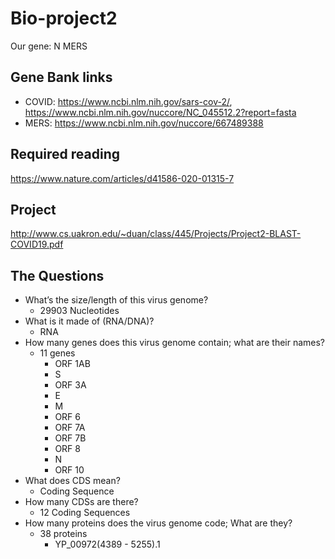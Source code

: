 # Bio-project2
Our gene: N MERS

## Gene Bank links
* COVID: https://www.ncbi.nlm.nih.gov/sars-cov-2/, https://www.ncbi.nlm.nih.gov/nuccore/NC_045512.2?report=fasta
* MERS: https://www.ncbi.nlm.nih.gov/nuccore/667489388

## Required reading
https://www.nature.com/articles/d41586-020-01315-7

## Project
http://www.cs.uakron.edu/~duan/class/445/Projects/Project2-BLAST-COVID19.pdf

## The Questions
* What’s the size/length of this virus genome?
  * 29903 Nucleotides
* What is it made of (RNA/DNA)?
  * RNA
* How many genes does this virus genome contain; what are their names?
  * 11 genes
    * ORF 1AB
    * S
    * ORF 3A
    * E
    * M
    * ORF 6
    * ORF 7A
    * ORF 7B
    * ORF 8
    * N
    * ORF 10
* What does CDS mean?
  * Coding Sequence
* How many CDSs are there?
  * 12 Coding Sequences
* How many proteins does the virus genome code; What are they?
  * 38 proteins
    * YP_00972(4389 - 5255).1

